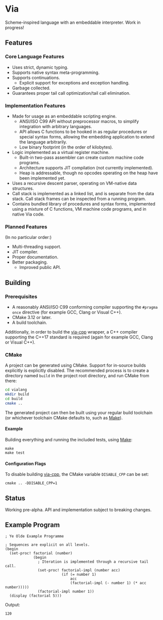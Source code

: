 # Via

Scheme-inspired language with an embeddable interpreter. Work in progress!

## Features

### Core Language Features

- Uses strict, dynamic typing.
- Supports native syntax meta-programming.
- Supports continuations.
  - Explicit support for exceptions and exception handling.
- Garbage collected.
- Guarantees proper tail call optimization/tail call elimination.

### Implementation Features

- Made for usage as an embeddable scripting engine.
    - ANSI/ISO C99 API without preprocessor macros, to simplify integration with
      arbitrary languages.
    - API allows C functions to be hooked in as regular procedures or special
      syntax forms, allowing the embedding application to extend the language
      arbitrarily.
    - Low binary footprint (in the order of kilobytes).
- Logic implemented as a virtual register machine.
  - Built-in two-pass assembler can create custom machine code programs.
  - Architecture supports JIT compilation (not currently implemented).
  - Heap is addressable, though no opcodes operating on the heap have been
    implemented yet.
- Uses a recursive descent parser, operating on VM-native data structures.
- Call stack is implemented as a linked list, and is separate from the data
  stack. Call stack frames can be inspected from a running program.
- Contains bundled library of procedures and syntax forms, implemented using a
  mixture of C functions, VM machine code programs, and in native Via code.

### Planned Features

(In no particular order:)

- Multi-threading support.
- JIT compiler.
- Proper documentation.
- Better packaging.
  - Improved public API.

## Building

### Prerequisites

- A reasonably ANSI/ISO C99 conforming compiler supporting the `#pragma once`
  directive (for example GCC, Clang or Visual C++).
- CMake 3.12 or later.
- A build toolchain.

Additionally, in order to build the [via-cpp](via-cpp/) wrapper, a C++ compiler
supporting the C++17 standard is required (again for example GCC, Clang or
Visual C++).

### CMake

A project can be generated using CMake. Support for in-source builds explicitly
is explicitly disabled. The recommended process is to create a directory named
`build` in the project root directory, and run CMake from there:

```sh
cd vialang
mkdir build
cd build
cmake ..
```

The generated project can then be built using your regular build toolchain
(or whichever toolchain CMake defaults to, such as
[Make](<https://en.wikipedia.org/wiki/Make_(software)>)).

#### Example

Building everything and running the included tests, using
[Make](<https://en.wikipedia.org/wiki/Make_(software)>):

```
make
make test
```

#### Configuration Flags

To disable building [via-cpp](via-cpp/), the CMake variable `DISABLE_CPP` can be
set:

```
cmake .. -DDISABLE_CPP=1
```

## Status

Working pre-alpha. API and implementation subject to breaking changes.

## Example Program

```
; Ye Olde Example Programme

; Sequences are explicit on all levels.
(begin
  (set-proc! factorial (number)
             (begin
               ; Iteration is implemented through a recursive tail call.
               (set-proc! factorial-impl (number acc)
                          (if (= number 1)
                              acc
                              (factorial-impl (- number 1) (* acc number)))))
               (factorial-impl number 1))
  (display (factorial 5)))
```

Output:
```
120
```

